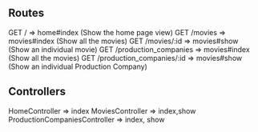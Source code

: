 
## Routes
GET /                            => home#index      (Show the home page view)
GET /movies                      => movies#index    (Show all the movies)
GET /movies/:id                  => movies#show     (Show an individual movie)
GET /production_companies        => movies#index    (Show all the movies)
GET /production_companies/:id    => movies#show     (Show an individual Production Company)


## Controllers
HomeController                => index
MoviesController              => index,show
ProductionCompaniesController => index, show